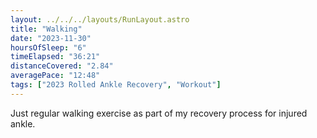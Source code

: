 ```yaml
---
layout: ../../../layouts/RunLayout.astro
title: "Walking"
date: "2023-11-30"
hoursOfSleep: "6"
timeElapsed: "36:21"
distanceCovered: "2.84"
averagePace: "12:48"
tags: ["2023 Rolled Ankle Recovery", "Workout"]
---
```


Just regular walking exercise as part of my recovery process for injured ankle.
